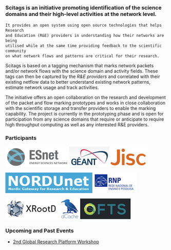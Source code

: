 ### Scitags is an initiative promoting identification of the science domains and their high-level activities at the network level. 

```
It provides an open system using open source technologies that helps Research 
and Education (R&E) providers in understanding how their networks are being 
utilised while at the same time providing feedback to the scientific community 
on what network flows and patterns are critical for their research. 
```

Scitags is based on a tagging mechanism that marks network packets and/or network flows with the science domain and activity fields. These tags can then be captured by the *R&E providers* and correlated with their existing netflow data to better understand existing network patterns, estimate network usage and track activities.

The initiative offers an open collaboration on the research and development of the packet and flow marking prototypes and works in close collaboration with the scientific storage and transfer providers to enable the marking capability. The project is currently in the prototyping phase and is open for participation from any science domains that require or anticipate to require high throughput computing as well as any interested R&E providers.

### Participants

![ESNet](/assets/img/esnet.png)![GEANT](/assets/img/geant.png)![Jisc](/assets/img/jisc.png)

![NorduNET](/assets/img/nordunet.png)![RNP](/assets/img/rnp.png)

![XRootD](/assets/img/xroot.png)![DCache](/assets/img/dcache.png)![FTS](/assets/img/fts.png)

### Upcoming and Past Events

- [2nd Global Research Platform Workshop](http://grpworkshop2021.theglobalresearchplatform.net/)

